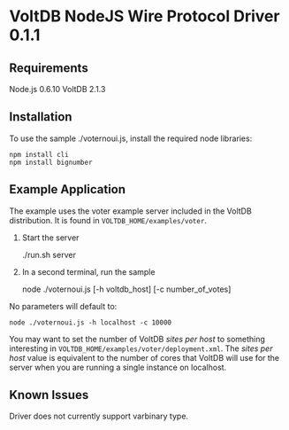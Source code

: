 VoltDB NodeJS Wire Protocol Driver 0.1.1
========================================

Requirements
------------

Node.js 0.6.10
VoltDB 2.1.3


Installation
------------

To use the sample ./voternoui.js, install the required node libraries:

    npm install cli
    npm install bignumber


Example Application
-------------------

The example uses the voter example server included in the VoltDB distribution. It is found in `VOLTDB_HOME/examples/voter`.

1. Start the server 

    ./run.sh server

2. In a second terminal, run the sample

    node ./voternoui.js [-h voltdb_host] [-c number_of_votes]

No parameters will default to:

    node ./voternoui.js -h localhost -c 10000


You may want to set the number of VoltDB *sites per host* to something interesting in `VOLTDB_HOME/examples/voter/deployment.xml`. The 
*sites per host* value is equivalent to the number of cores that VoltDB will use for the server when you are running a single instance on localhost.


Known Issues
------------

Driver does not currently support varbinary type. 